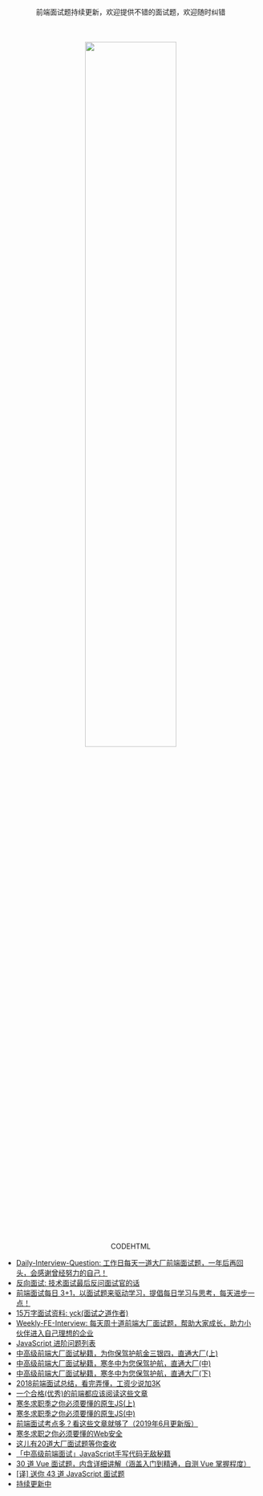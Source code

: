 <center>前端面试题持续更新，欢迎提供不错的面试题，欢迎随时纠错</center>
<div align=center style="padding: 50px 0;"><img src="./js-code.png" width = 60% /></div>
<center>CODEHTML</center>

* [Daily-Interview-Question: 工作日每天一道大厂前端面试题，一年后再回头，会感谢曾经努力的自己！](https://github.com/Advanced-Frontend/Daily-Interview-Question)
* [反向面试: 技术面试最后反问面试官的话](https://github.com/yifeikong/reverse-interview-zh)
* [前端面试每日 3+1，以面试题来驱动学习，提倡每日学习与思考，每天进步一点！](https://github.com/haizlin/fe-interview)
* [15万字面试资料: yck(面试之道作者)](https://github.com/InterviewMap/CS-Interview-Knowledge-Map)
* [Weekly-FE-Interview: 每天周十道前端大厂面试题，帮助大家成长，助力小伙伴进入自己理想的企业](https://github.com/airuikun/Weekly-FE-Interview)
* [JavaScript 进阶问题列表](https://github.com/lydiahallie/javascript-questions/blob/master/zh-CN/README-zh_CN.md)
* [中高级前端大厂面试秘籍，为你保驾护航金三银四，直通大厂(上)](https://juejin.im/post/5c64d15d6fb9a049d37f9c20)
* [中高级前端大厂面试秘籍，寒冬中为您保驾护航，直通大厂(中)](https://juejin.im/post/5c92f499f265da612647b754)
* [中高级前端大厂面试秘籍，寒冬中为您保驾护航，直通大厂(下)](https://juejin.im/post/5cc26dfef265da037b611738)
* [2018前端面试总结，看完弄懂，工资少说加3K](https://juejin.im/post/5b94d8965188255c5a0cdc02)
* [一个合格(优秀)的前端都应该阅读这些文章](https://juejin.im/post/5d387f696fb9a07eeb13ea60)
* [寒冬求职季之你必须要懂的原生JS(上)](https://juejin.im/post/5cab0c45f265da2513734390)
* [寒冬求职季之你必须要懂的原生JS(中)](https://juejin.im/post/5cbd1e33e51d45789161d053)
* [前端面试考点多？看这些文章就够了（2019年6月更新版）](https://juejin.im/post/5aae076d6fb9a028cc6100a9)
* [寒冬求职之你必须要懂的Web安全](https://juejin.im/post/5cd6ad7a51882568d3670a8e)
* [这儿有20道大厂面试题等你查收](https://juejin.im/post/5d124a12f265da1b9163a28d)
* [「中高级前端面试」JavaScript手写代码无敌秘籍](https://juejin.im/post/5c9c3989e51d454e3a3902b6)
* [30 道 Vue 面试题，内含详细讲解（涵盖入门到精通，自测 Vue 掌握程度）](https://juejin.im/post/5d59f2a451882549be53b170)
* [[译] 送你 43 道 JavaScript 面试题](https://juejin.im/post/5d0644976fb9a07ed064b0ca)
* [持续更新中]()